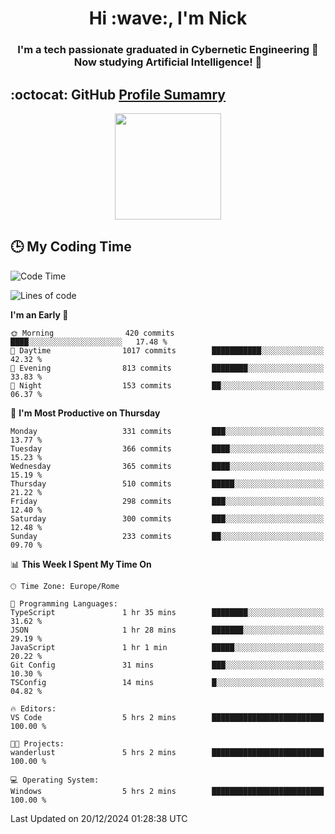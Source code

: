 <h1 align="center">Hi :wave:, I'm Nick</h1>

<h3 align="center">I'm a tech passionate graduated in Cybernetic Engineering 🤖<br>
Now studying Artificial Intelligence! 🧠</h3>


## :octocat: GitHub <a href="https://github.com/vn7n24fzkq/github-profile-summary-cards">Profile Sumamry</a>

<p align="center">
   <img style="height:170px;display:inline-block"  src="http://github-profile-summary-cards.vercel.app/api/cards/profile-details?username=CodeClimberNT&theme=github_dark" />
<!--    <img style="height:170px;display:inline-block"  src="http://github-profile-summary-cards.vercel.app/api/cards/repos-per-language?username=CodeClimberNT&theme=github_dark&exclude=" /> -->
</p>

 ## :clock3: My Coding Time 
 
<!--START_SECTION:waka-->
![Code Time](http://img.shields.io/badge/Code%20Time-388%20hrs%2055%20mins-blue)

![Lines of code](https://img.shields.io/badge/From%20Hello%20World%20I%27ve%20Written-3.7%20million%20lines%20of%20code-blue)

**I'm an Early 🐤** 

```text
🌞 Morning                420 commits         ████░░░░░░░░░░░░░░░░░░░░░   17.48 % 
🌆 Daytime                1017 commits        ███████████░░░░░░░░░░░░░░   42.32 % 
🌃 Evening                813 commits         ████████░░░░░░░░░░░░░░░░░   33.83 % 
🌙 Night                  153 commits         ██░░░░░░░░░░░░░░░░░░░░░░░   06.37 % 
```
📅 **I'm Most Productive on Thursday** 

```text
Monday                   331 commits         ███░░░░░░░░░░░░░░░░░░░░░░   13.77 % 
Tuesday                  366 commits         ████░░░░░░░░░░░░░░░░░░░░░   15.23 % 
Wednesday                365 commits         ████░░░░░░░░░░░░░░░░░░░░░   15.19 % 
Thursday                 510 commits         █████░░░░░░░░░░░░░░░░░░░░   21.22 % 
Friday                   298 commits         ███░░░░░░░░░░░░░░░░░░░░░░   12.40 % 
Saturday                 300 commits         ███░░░░░░░░░░░░░░░░░░░░░░   12.48 % 
Sunday                   233 commits         ██░░░░░░░░░░░░░░░░░░░░░░░   09.70 % 
```


📊 **This Week I Spent My Time On** 

```text
🕑︎ Time Zone: Europe/Rome

💬 Programming Languages: 
TypeScript               1 hr 35 mins        ████████░░░░░░░░░░░░░░░░░   31.62 % 
JSON                     1 hr 28 mins        ███████░░░░░░░░░░░░░░░░░░   29.19 % 
JavaScript               1 hr 1 min          █████░░░░░░░░░░░░░░░░░░░░   20.22 % 
Git Config               31 mins             ███░░░░░░░░░░░░░░░░░░░░░░   10.30 % 
TSConfig                 14 mins             █░░░░░░░░░░░░░░░░░░░░░░░░   04.82 % 

🔥 Editors: 
VS Code                  5 hrs 2 mins        █████████████████████████   100.00 % 

🐱‍💻 Projects: 
wanderlust               5 hrs 2 mins        █████████████████████████   100.00 % 

💻 Operating System: 
Windows                  5 hrs 2 mins        █████████████████████████   100.00 % 
```


 Last Updated on 20/12/2024 01:28:38 UTC
<!--END_SECTION:waka-->

